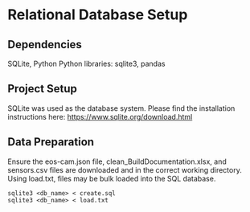 # Relational Database Setup

## Dependencies
SQLite, Python
Python libraries: sqlite3, pandas

## Project Setup
SQLite was used as the database system. Please find the installation instructions here: https://www.sqlite.org/download.html

## Data Preparation
Ensure the eos-cam.json file, clean_BuildDocumentation.xlsx, and sensors.csv files are downloaded and in the correct working directory. Using load.txt, files may be bulk loaded into the SQL database. 


    sqlite3 <db_name> < create.sql
    sqlite3 <db_name> < load.txt